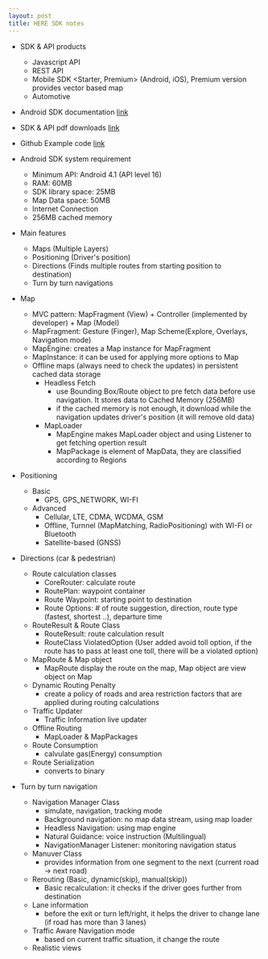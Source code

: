 ```yaml
---
layout: post
title: HERE SDK notes
---
```


* SDK & API products
  * Javascript API
  * REST API
  * Mobile SDK <Starter, Premium> (Android, iOS), Premium version provides vector based map
  * Automotive

* Android SDK documentation [link](https://developer.here.com/documentation/android-premium/topics/introduction.html)
* SDK & API pdf downloads [link](https://developer.here.com/documentation/versions)
* Github Example code [link](https://github.com/heremaps/here-android-sdk-examples)

* Android SDK system requirement
  * Minimum API: Android 4.1 (API level 16)
  * RAM: 60MB
  * SDK library space: 25MB
  * Map Data space: 50MB
  * Internet Connection
  * 256MB cached memory

* Main features
  * Maps (Multiple Layers)
  * Positioning (Driver's position)
  * Directions (Finds multiple routes from starting position to destination)
  * Turn by turn navigations

* Map
  * MVC pattern: MapFragment (View) + Controller (implemented by developer) + Map (Model)
  * MapFragment: Gesture (Finger), Map Scheme(Explore, Overlays, Navigation mode)
  * MapEngine: creates a Map instance for MapFragment
  * MapInstance: it can be used for applying more options to Map
  * Offline maps (always need to check the updates) in persistent cached data storage
    * Headless Fetch
      * use Bounding Box/Route object to pre fetch data before use navigation. It stores data to Cached Memory (256MB) 
      * if the cached memory is not enough, it download while the navigation updates driver's position (it will remove old data)    
    * MapLoader
      * MapEngine makes MapLoader object and using Listener to get fetching opertion result
      * MapPackage is element of MapData, they are classified according to Regions

* Positioning
  * Basic
    * GPS, GPS_NETWORK, WI-FI
  * Advanced
    * Cellular, LTE, CDMA, WCDMA, GSM
    * Offline, Turnnel (MapMatching, RadioPositioning) with WI-FI or Bluetooth
    * Satellite-based (GNSS)

* Directions (car & pedestrian)
  * Route calculation classes
    * CoreRouter: calculate route
    * RoutePlan: waypoint container
    * Route Waypoint: starting point to destination
    * Route Options: # of route suggestion, direction, 
    route type (fastest, shortest ..), departure time
  * RouteResult & Route Class
    * RouteResult: route calculation result
    * RouteClass ViolatedOption 
    (User added avoid toll option, if the route has to pass at least one toll, there will be a violated option)
  * MapRoute & Map object 
    * MapRoute display the route on the map, Map object are view object on Map
  * Dynamic Routing Penalty
    * create a policy of roads and area restriction factors that are applied during routing calculations
  * Traffic Updater
    * Traffic Information live updater
  * Offline Routing
    * MapLoader & MapPackages
  * Route Consumption
    * calvulate gas(Energy) consumption
  * Route Serialization
    * converts to binary

* Turn by turn navigation
  * Navigation Manager Class 
    * simulate, navigation, tracking mode
    * Background navigation: no map data stream, using map loader
    * Headless Navigation: using map engine
    * Natural Guidance: voice instruction (Multilingual)
    * NavigationManager Listener: monitoring navigation status
  * Manuver Class
    * provides information from one segment to the next (current road -> next road) 
  * Rerouting (Basic, dynamic(skip), manual(skip))
    * Basic recalculation: it checks if the driver goes further from destination
  * Lane information
    * before the exit or turn left/right, it helps the driver to change lane (if road has more than 3 lanes)
  * Traffic Aware Navigation mode
    * based on current traffic situation, it change the route
  * Realistic views